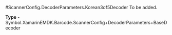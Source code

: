 #ScannerConfig.DecoderParameters.Korean3of5Decoder
To be added.

**Type** - Symbol.XamarinEMDK.Barcode.ScannerConfig+DecoderParameters+BaseDecoder




